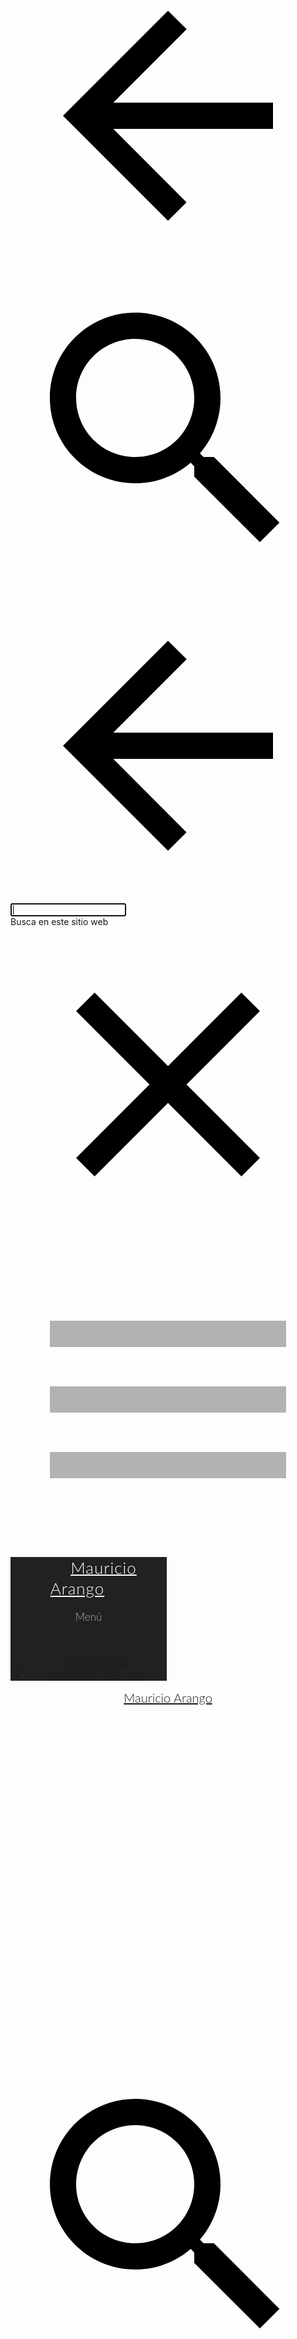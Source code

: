 

<!DOCTYPE html><html lang="es" itemscope itemtype="http://schema.org/WebPage"><head><script type="text/javascript" nonce="mgU7Pk3FhLc09R0fXzXyiA">var DOCS_timing={}; DOCS_timing['sl']=new Date().getTime();</script><script nonce="mgU7Pk3FhLc09R0fXzXyiA">function _DumpException(e) {throw e;}</script><script nonce="mgU7Pk3FhLc09R0fXzXyiA">_docs_flag_initialData={"docs-sup":"","docs-ecci":false,"docs-eea":false,"docs-idfmp":false,"docs-esi":false,"ilcm":{"eui":"AHKXmL3LprBkUs-OX38-8XblTeWvjaWduFBj2Nv79RtLKlAYPi-FyxHWN-NmIwvW2Rit7tNR53nf","je":1,"sstu":1562782000002000,"si":"CJTr4s_4quMCFUdRTwodQHICfQ","gsc":null,"ei":[14100049,5706657,14100925,14100854,14100031,14100858,14100064,5703839,14100946,14100538,14101066,14101022,14101002,14100043,14100894,14100982,14100646,14100810,14100170,14100246,14100990,14101026,14100558,5706601,14101050,14101014,5704729],"crc":0,"cvi":[]},"docs-ccdil":false,"docs-eil":true,"docs-eoi":false,"info_params":{"token":"AHL0AtIdKH0z_rM1QYFSI3JgXnvJ-NyK3g:1562781999946"},"docs-spfe":true,"docs-jern":"view"}; _docs_flag_cek= null ;</script><meta charset="UTF-8"><meta name="viewport" content="width=device-width, initial-scale=1, maximum-scale=1.0, user-scalable=no"/><meta http-equiv="X-UA-Compatible" content="IE=edge"/><link rel="icon" href="https://ssl.gstatic.com/atari/images/favicon_2.ico"/><meta property="og:type" content="website"/><meta property="og:title" content="Mauricio Arango"/><meta itemprop="url" property="og:url" content="https://sites.google.com/view/mauricioarango/p%C3%A1gina-principal"/><meta itemprop="thumbnailUrl" content="https://ssl.gstatic.com/atari/images/atari-logo.svg"/><meta itemprop="image" content="https://ssl.gstatic.com/atari/images/atari-logo.svg"/><link href="https://fonts.googleapis.com/css?family=Lato%3A300%2C300italic%2C400%2C400italic%2C700%2C700italic" rel="stylesheet" type="text/css"/><link href="https://fonts.googleapis.com/css?family=Google+Sans:400,500|Roboto:300,400,500,700|Source+Code+Pro:400,700" rel="stylesheet" type="text/css"><link rel="stylesheet" href="https://www.gstatic.com/_/atari/_/ss/k=atari.vw.4vYdoey1dJE.L.W.O/d=1/rs=AGEqA5ka9wHAGntQyOYLrPdfX2qGp2W1dA"/><title itemprop="name">Mauricio Arango</title><style jsname="ptDGoc" nonce="mgU7Pk3FhLc09R0fXzXyiA">.gk8rDe .zfr3Q{color: rgba(0,0,0,1);}.M63kCb{background-color: rgba(255,255,255,1);}.OUGEr{color: rgba(33,33,33,1);}.duRjpb .OUGEr{color: rgba(55,71,79,1);}.JYVBee .OUGEr{color: rgba(55,71,79,1);}.iwQgFb{background-color: rgba(0,0,0,0.150000006);}.ySLm4c{font-family: Lato, sans-serif;}.CbiMKe{background-color: rgba(50,50,50,1);}.qeLZfd .zfr3Q{color: rgba(33,33,33,1);}.qeLZfd .duRjpb{color: rgba(55,71,79,1);}.qeLZfd .JYVBee{color: rgba(55,71,79,1);}.qeLZfd .aw5Odc{color: rgba(71,92,102,1);}.qeLZfd .dhtgD:hover{color: rgba(90,112,122,1);}.qeLZfd .dhtgD:visited{color: rgba(71,92,102,1);}.qeLZfd .iwQgFb{background-color: rgba(0,0,0,0.150000006);}.qeLZfd .OUGEr{color: rgba(33,33,33,1);}.qeLZfd .duRjpb .OUGEr{color: rgba(55,71,79,1);}.qeLZfd .JYVBee .OUGEr{color: rgba(55,71,79,1);}.qeLZfd:before{background-color: rgba(242,242,242,1); display: block;}.lQAHbd .zfr3Q{color: rgba(255,255,255,1);}.lQAHbd .aw5Odc{color: rgba(255,255,255,1);}.lQAHbd .dhtgD:hover{color: rgba(255,255,255,0.6999999881);}.lQAHbd .dhtgD:visited{color: rgba(255,255,255,1);}.lQAHbd .iwQgFb{background-color: rgba(255,255,255,0.150000006);}.lQAHbd .OUGEr{color: rgba(255,255,255,1);}.lQAHbd .CbiMKe{background-color: rgba(255,255,255,1);}.lQAHbd:before{background-color: rgba(50,50,50,1); display: block;}.cJgDec .zfr3Q{color: rgba(255,255,255,1);}.cJgDec .zfr3Q .OUGEr{color: rgba(255,255,255,1);}.cJgDec .IFuOkc:before{background-color: rgba(33,33,33,1); opacity: 0; display: block;}.O13XJf{height: 340px; padding-bottom: 60px; padding-top: 60px;}.O13XJf .IFuOkc{background-color: rgba(55,71,79,1); background-image: url(https://ssl.gstatic.com/atari/images/simple-header-blended-small.png);}.O13XJf .IFuOkc:before{background-color: rgba(33,33,33,1); opacity: 0.4; display: block;}.O13XJf .zfr3Q{color: rgba(255,255,255,1);}.tpmmCb .zfr3Q{color: rgba(33,33,33,1);}.tpmmCb .zfr3Q .OUGEr{color: rgba(33,33,33,1);}.tpmmCb .IFuOkc:before{background-color: rgba(255,255,255,1); display: block;}.tpmmCb .Wew9ke{fill: rgba(33,33,33,1);}.aw5Odc{color: rgba(71,92,102,1);}.dhtgD:hover{color: rgba(90,112,122,1);}.dhtgD:active{color: rgba(90,112,122,1);}.dhtgD:visited{color: rgba(71,92,102,1);}.Hnbbrb{color: rgba(178,178,178,1); font-family: Lato, sans-serif; font-size: 17px; font-weight: 300; padding-bottom: 40px; padding-top: 17px;}.Zjiec{color: rgba(255,255,255,1); font-family: Lato, sans-serif; font-size: 26px; font-weight: 300; letter-spacing: 1px; line-height: 1.3; padding-bottom: 62.5px; padding-left: 48px; padding-right: 36px; padding-top: 11.5px;}.XMyrgf{margin-top: 0px; margin-left: 48px; margin-bottom: 24px; margin-right: 24px;}.TlfmSc{color: rgba(255,255,255,1); font-family: Lato, sans-serif; font-size: 20px; font-weight: 300; line-height: 1.333;}.Mz8gvb{color: rgba(255,255,255,1);}.zDUgLc{background-color: rgba(33,33,33,1);}.QTKDff.chg4Jd:focus{background-color: rgba(255,255,255,0.1199999973);}.YTv4We{color: rgba(178,178,178,1);}.YTv4We:hover:before{background-color: rgba(255,255,255,0.1199999973); display: block;}.YTv4We.chg4Jd:focus:before{border-color: rgba(255,255,255,0.3600000143); display: block;}.eWDljc{background-color: rgba(33,33,33,1);}.eWDljc .hDrhEe{padding-left: 8px;}.ZXW7w{color: rgba(255,255,255,1); opacity: 0.26;}.PsKE7e{color: rgba(255,255,255,1); font-family: Lato, sans-serif; font-size: 16px; font-weight: 300;}.lhZOrc{color: rgba(125,182,177,1);}.hDrhEe:hover{color: rgba(125,182,177,1);}.M9vuGd{color: rgba(125,182,177,1); font-weight: 400;}.jgXgSe:hover{color: rgba(125,182,177,1);}.j10yRb:hover{color: rgba(125,182,177,1);}.j10yRb.chg4Jd:focus:before{border-color: rgba(255,255,255,0.3600000143); display: block;}.iWs3gf{color: rgba(255,255,255,1);}.wgxiMe{background-color: rgba(33,33,33,1);}.fOU46b .TlfmSc{color: rgba(255,255,255,1);}.fOU46b .KJll8d{background-color: rgba(255,255,255,1);}.fOU46b .Mz8gvb{color: rgba(255,255,255,1);}.fOU46b .Mz8gvb.chg4Jd:focus:before{border-color: rgba(255,255,255,1); display: block;}.fOU46b .qV4dIc{color: rgba(255,255,255,0.8700000048);}.fOU46b .jgXgSe:hover{color: rgba(255,255,255,1);}.fOU46b .M9vuGd{color: rgba(255,255,255,1);}.fOU46b .iWs3gf{color: rgba(255,255,255,0.8700000048);}.fOU46b .G8QRnc .Mz8gvb{color: rgba(0,0,0,0.8000000119);}.fOU46b .G8QRnc .Mz8gvb.chg4Jd:focus:before{border-color: rgba(0,0,0,0.8000000119); display: block;}.fOU46b .G8QRnc .ZXW7w{color: rgba(0,0,0,0.8000000119);}.fOU46b .G8QRnc .TlfmSc{color: rgba(0,0,0,0.8000000119);}.fOU46b .G8QRnc .KJll8d{background-color: rgba(0,0,0,0.8000000119);}.fOU46b .G8QRnc .qV4dIc{color: rgba(0,0,0,0.6399999857);}.fOU46b .G8QRnc .jgXgSe:hover{color: rgba(0,0,0,0.8199999928);}.fOU46b .G8QRnc .M9vuGd{color: rgba(0,0,0,0.8199999928);}.fOU46b .G8QRnc .iWs3gf{color: rgba(0,0,0,0.6399999857);}.fOU46b .aCIEDd .qV4dIc{color: rgba(33,33,33,1);}.fOU46b .aCIEDd .TlfmSc{color: rgba(33,33,33,1);}.fOU46b .aCIEDd .KJll8d{background-color: rgba(33,33,33,1);}.fOU46b .aCIEDd .ZXW7w{color: rgba(33,33,33,1);}.fOU46b .aCIEDd .jgXgSe:hover{color: rgba(33,33,33,1); opacity: 0.82;}.fOU46b .aCIEDd .Mz8gvb{color: rgba(33,33,33,1);}.fOU46b .aCIEDd .iWs3gf{color: rgba(33,33,33,1);}.fOU46b .a3ETed .qV4dIc{color: rgba(255,255,255,1);}.fOU46b .a3ETed .TlfmSc{color: rgba(255,255,255,1);}.fOU46b .a3ETed .KJll8d{background-color: rgba(255,255,255,1);}.fOU46b .a3ETed .ZXW7w{color: rgba(255,255,255,1);}.fOU46b .a3ETed .jgXgSe:hover{color: rgba(255,255,255,1); opacity: 0.82;}.fOU46b .a3ETed .Mz8gvb{color: rgba(255,255,255,1);}.fOU46b .a3ETed .iWs3gf{color: rgba(255,255,255,1);}@media only screen and (min-width: 1280px){.XeSM4.b2Iqye.fOU46b .LBrwzc .iWs3gf{color: rgba(255,255,255,0.8700000048);}}@media only screen and (min-width: 1280px){.KuNac.b2Iqye.fOU46b .iWs3gf{color: rgba(0,0,0,0.6399999857);}}.fOU46b .zDUgLc{opacity: 0;}.LBrwzc .ZXW7w{color: rgba(0,0,0,1);}.LBrwzc .KJll8d{background-color: rgba(0,0,0,1);}.GBy4H .ZXW7w{color: rgba(255,255,255,1);}.GBy4H .KJll8d{background-color: rgba(255,255,255,1);}.eBSUbc{background-color: rgba(33,33,33,1); color: rgba(0,188,212,0.6999999881);}.BFDQOb:hover{color: rgba(125,182,177,1);}.ImnMyf{background-color: rgba(255,255,255,1); color: rgba(33,33,33,1);}.Vs12Bd{background-color: rgba(242,242,242,1); color: rgba(33,33,33,1);}.S5d9Rd{background-color: rgba(50,50,50,1); color: rgba(255,255,255,1);}.zfr3Q{color: rgba(33,33,33,1); font-family: Lato, sans-serif; font-size: 15px; font-weight: 400; line-height: 1.6667; margin-top: 12px;}.duRjpb{color: rgba(55,71,79,1); font-family: Lato, sans-serif; font-size: 45px; font-weight: 300; letter-spacing: 0.5px; line-height: 1.2; margin-top: 30px;}.JYVBee{color: rgba(55,71,79,1); font-family: Lato, sans-serif; font-size: 25px; font-weight: 400; line-height: 1.4; margin-top: 20px;}.OmQG5e{font-family: Lato, sans-serif; font-size: 20px; font-style: normal; font-weight: 400; line-height: 1.25; margin-top: 16px;}.n8H08c{margin-top: 8px;}.TYR86d{margin-bottom: 6px; margin-top: 6px;}.A3Upc{font-size: 12px; line-height: 1.13; margin-top: 12px;}.LB7kq .duRjpb{font-size: 85px; letter-spacing: 2px; line-height: 1; margin-top: 40px;}.LB7kq .JYVBee{font-size: 34px; font-weight: 300; line-height: 1.1; margin-top: 25px;}@media only screen and (max-width: 479px){.LB7kq .duRjpb{font-size: 54px;}}@media only screen and (min-width: 480px) and (max-width: 767px){.LB7kq .duRjpb{font-size: 71px;}}@media only screen and (max-width: 479px){.LB7kq .JYVBee{font-size: 25px;}}@media only screen and (min-width: 480px) and (max-width: 767px){.LB7kq .JYVBee{font-size: 30px;}}.O13XJf{height: 340px; padding-bottom: 60px; padding-top: 60px;}@media only screen and (min-width: 480px) and (max-width: 767px){.O13XJf{height: 280px; padding-bottom: 40px; padding-top: 40px;}}@media only screen and (max-width: 479px){.O13XJf{height: 250px; padding-bottom: 30px; padding-top: 30px;}}.SBrW1{height: 520px;}@media only screen and (min-width: 480px) and (max-width: 767px){.SBrW1{height: 520px;}}@media only screen and (max-width: 479px){.SBrW1{height: 400px;}}.WVklg{height: 100vh;}.Wew9ke{fill: rgba(255,255,255,1);}.gk8rDe{height: 180px; padding-bottom: 32px; padding-top: 60px;}.gk8rDe .duRjpb{color: rgba(55,71,79,1); font-size: 60px; line-height: 1.1;}.gk8rDe .JYVBee{color: rgba(55,71,79,1); font-size: 36px; line-height: 1.35; margin-top: 15px;}@media only screen and (max-width: 479px){.gk8rDe .duRjpb{font-size: 40px;}}@media only screen and (min-width: 480px) and (max-width: 767px){.gk8rDe .duRjpb{font-size: 51px;}}@media only screen and (max-width: 479px){.gk8rDe .JYVBee{font-size: 27px;}}@media only screen and (min-width: 480px) and (max-width: 767px){.gk8rDe .JYVBee{font-size: 32px;}}@media only screen and (min-width: 480px) and (max-width: 767px){.gk8rDe{padding-top: 45px;}}@media only screen and (max-width: 479px){.gk8rDe{padding-bottom: 0px; padding-top: 30px;}}.dhtgD{text-decoration: underline;}.JzO0Vc{background-color: rgba(33,33,33,1); font-family: Lato, sans-serif; width: 250px;}@media only screen and (min-width: 1280px){.JzO0Vc{padding-top: 48.5px;}}.Zjiec{font-family: Lato, sans-serif; font-size: 26px; font-weight: 300; letter-spacing: 1px; line-height: 1.3; padding-bottom: 62.5px; padding-left: 48px; padding-right: 36px; padding-top: 11.5px;}.TlfmSc{font-family: Lato, sans-serif; font-size: 20px; font-weight: 300; line-height: 1.333;}.PsKE7e{font-family: Lato, sans-serif; font-size: 16px;}.IKA38e{line-height: 1.21;}.hDrhEe{padding-bottom: 11.5px; padding-top: 11.5px;}.zDUgLc{opacity: 1;}.LBrwzc .TlfmSc{color: rgba(0,0,0,0.8000000119);}.LBrwzc .Hnbbrb{color: rgba(0,0,0,0.6399999857);}.LBrwzc .YTv4We{color: rgba(0,0,0,0.6399999857);}.LBrwzc .YTv4We.chg4Jd:focus:before{border-color: rgba(0,0,0,0.6399999857); display: block;}.LBrwzc .Mz8gvb{color: rgba(0,0,0,0.6399999857);}.LBrwzc .iWs3gf{color: rgba(0,0,0,0.6399999857);}.LBrwzc .wgxiMe{background-color: rgba(255,255,255,1);}.LBrwzc .qV4dIc{color: rgba(0,0,0,0.6399999857);}.LBrwzc .M9vuGd{color: rgba(0,0,0,0.8000000119);}.LBrwzc .Zjiec{color: rgba(0,0,0,0.8000000119);}.LBrwzc .IKA38e{color: rgba(0,0,0,0.6399999857);}.LBrwzc .lhZOrc.IKA38e{color: rgba(0,0,0,0.8000000119);}.LBrwzc .j10yRb:hover{color: rgba(0,0,0,0.8000000119);}.LBrwzc .eBSUbc{color: rgba(0,0,0,0.8000000119);}.LBrwzc .hDrhEe:hover{color: rgba(0,0,0,0.8000000119);}.LBrwzc .jgXgSe:hover{color: rgba(0,0,0,0.8000000119);}.LBrwzc .M9vuGd:hover{color: rgba(0,0,0,0.8000000119);}.LBrwzc .zDUgLc{border-bottom-color: rgba(204,204,204,1); border-bottom-width: 1px; border-bottom-style: solid;}.fOU46b .LBrwzc .M9vuGd{color: rgba(0,0,0,0.8000000119);}.fOU46b .LBrwzc .jgXgSe:hover{color: rgba(0,0,0,0.8000000119);}.fOU46b .LBrwzc .zDUgLc{opacity: 1; border-bottom-style: none;}.fOU46b .LBrwzc .iWs3gf{color: rgba(0,0,0,0.6399999857);}.fOU46b .GBy4H .M9vuGd{color: rgba(255,255,255,1);}.fOU46b .GBy4H .jgXgSe:hover{color: rgba(255,255,255,1);}.fOU46b .GBy4H .zDUgLc{opacity: 1;}.fOU46b .GBy4H .iWs3gf{color: rgba(255,255,255,0.8700000048);}.XeSM4.G9Qloe.fOU46b .LBrwzc .iWs3gf{color: rgba(0,0,0,0.6399999857);}.GBy4H .lhZOrc.IKA38e{color: rgba(255,255,255,1);}.GBy4H .eBSUbc{color: rgba(255,255,255,0.8700000048);}.GBy4H .hDrhEe:hover{color: rgba(255,255,255,1);}.GBy4H .j10yRb:hover{color: rgba(255,255,255,1);}.GBy4H .YTv4We{color: rgba(255,255,255,1);}.GBy4H .YTv4We.chg4Jd:focus:before{border-color: rgba(255,255,255,1); display: block;}.GBy4H .iWs3gf{color: rgba(255,255,255,0.8700000048);}.GBy4H .jgXgSe:hover{color: rgba(255,255,255,1);}.GBy4H .jgXgSe:hover{color: rgba(255,255,255,1);}.GBy4H .M9vuGd{color: rgba(255,255,255,1);}.GBy4H .M9vuGd:hover{color: rgba(255,255,255,1);}.QcmuFb{padding-left: 20px;}.vDPrib{padding-left: 40px;}.TBDXjd{padding-left: 60px;}.bYeK8e{padding-left: 80px;}.CuqSDe{padding-left: 100px;}.Havqpe{padding-left: 120px;}.JvDrRe{padding-left: 140px;}.o5lrIf{padding-left: 160px;}.yOJW7c{padding-left: 180px;}.rB8cye{padding-left: 200px;}.RuayVd{padding-right: 20px;}.YzcKX{padding-right: 40px;}.reTV0b{padding-right: 60px;}.vSYeUc{padding-right: 80px;}.PxtZIe{padding-right: 100px;}.ahQMed{padding-right: 120px;}.rzhcXb{padding-right: 140px;}.PBhj0b{padding-right: 160px;}.TlN46c{padding-right: 180px;}.GEdNnc{padding-right: 200px;}.TMjjoe{font-family: Lato, sans-serif; font-size: 12px; line-height: 1.2; margin-top: 0px;}.QmpIrf{background-color: rgba(50,50,50,1); border-color: rgba(255,255,255,1); color: rgba(255,255,255,1); font-family: Lato, sans-serif;}.lQAHbd .QmpIrf{background-color: rgba(255,255,255,1); border-color: rgba(55,71,79,1); color: rgba(55,71,79,1); font-family: Lato, sans-serif;}.cJgDec .QmpIrf{background-color: rgba(255,255,255,1); border-color: rgba(55,71,79,1); color: rgba(55,71,79,1); font-family: Lato, sans-serif;}.tpmmCb .QmpIrf{background-color: rgba(255,255,255,1); border-color: rgba(55,71,79,1); color: rgba(55,71,79,1); font-family: Lato, sans-serif;}.gk8rDe .QmpIrf{background-color: rgba(50,50,50,1); border-color: rgba(255,255,255,1); color: rgba(255,255,255,1); font-family: Lato, sans-serif;}.O13XJf .QmpIrf{background-color: rgba(255,255,255,1); border-color: rgba(55,71,79,1); color: rgba(55,71,79,1); font-family: Lato, sans-serif;}@media only screen and (min-width: 1280px){.yxgWrb{margin-left: 250px;}}.TYR86d>.n8H08c{margin-top: 6px;}@media only screen and (max-width: 479px){.Hnbbrb{font-size: 16px;}}@media only screen and (min-width: 480px) and (max-width: 767px){.Hnbbrb{font-size: 17px;}}@media only screen and (max-width: 479px){.Zjiec{font-size: 21px;}}@media only screen and (min-width: 480px) and (max-width: 767px){.Zjiec{font-size: 24px;}}@media only screen and (max-width: 479px){.TlfmSc{font-size: 18px;}}@media only screen and (min-width: 480px) and (max-width: 767px){.TlfmSc{font-size: 19px;}}@media only screen and (max-width: 479px){.PsKE7e{font-size: 16px;}}@media only screen and (min-width: 480px) and (max-width: 767px){.PsKE7e{font-size: 16px;}}@media only screen and (max-width: 479px){.duRjpb{font-size: 32px;}}@media only screen and (min-width: 480px) and (max-width: 767px){.duRjpb{font-size: 39px;}}@media only screen and (max-width: 479px){.JYVBee{font-size: 21px;}}@media only screen and (min-width: 480px) and (max-width: 767px){.JYVBee{font-size: 23px;}}@media only screen and (max-width: 479px){.OmQG5e{font-size: 18px;}}@media only screen and (min-width: 480px) and (max-width: 767px){.OmQG5e{font-size: 19px;}}@media only screen and (max-width: 479px){.A3Upc{font-size: 12px;}}@media only screen and (min-width: 480px) and (max-width: 767px){.A3Upc{font-size: 12px;}}@media only screen and (max-width: 479px){.Zjiec{font-size: 21px;}}@media only screen and (min-width: 480px) and (max-width: 767px){.Zjiec{font-size: 24px;}}@media only screen and (max-width: 479px){.TlfmSc{font-size: 18px;}}@media only screen and (min-width: 480px) and (max-width: 767px){.TlfmSc{font-size: 19px;}}@media only screen and (max-width: 479px){.PsKE7e{font-size: 16px;}}@media only screen and (min-width: 480px) and (max-width: 767px){.PsKE7e{font-size: 16px;}}@media only screen and (max-width: 479px){.TMjjoe{font-size: 12px;}}@media only screen and (min-width: 480px) and (max-width: 767px){.TMjjoe{font-size: 12px;}}section[id="h.p_Md2WlMXIzYEY"] .IFuOkc:before{opacity: 0.5;}</style><script type="text/javascript" nonce="mgU7Pk3FhLc09R0fXzXyiA">_at_config = [null,null,"897606708560-a63d8ia0t9dhtpdt4i3djab2m42see7o.apps.googleusercontent.com",null,null,"v2",null,null,null,null,null,null,"0","https://content.googleapis.com","SITES_%s",null,null,null,0,null,0,null,null,"https://accounts.google.com/ServiceLogin?passive\u003d1209600\u0026continue\u003dhttps://sites.google.com/view/mauricioarango/p%25C3%25A1gina-principal\u0026followup\u003dhttps://sites.google.com/view/mauricioarango/p%25C3%25A1gina-principal",["AHKXmL3LprBkUs-OX38-8XblTeWvjaWduFBj2Nv79RtLKlAYPi-FyxHWN-NmIwvW2Rit7tNR53nf",1,"CJTr4s_4quMCFUdRTwodQHICfQ",1562782000002000,[14100049,5706657,14100925,14100854,14100031,14100858,14100064,5703839,14100946,14100538,14101066,14101022,14101002,14100043,14100894,14100982,14100646,14100810,14100170,14100246,14100990,14101026,14100558,5706601,14101050,14101014,5704729]
]
,"AHL0AtIdKH0z_rM1QYFSI3JgXnvJ-NyK3g:1562781999946","117214749404626654331",null,null,0,null,null,null,null,null,"atari_2019.27-Tue-0400_RC01",null,null,null,"https://drive.google.com",null,null,null,null,null,null,1,1,null,0,1,null,null,null,null,null,null,null,null,null,null,null,null,1,null,null,null,null,null,null,null,null,null,null,null,null,null,null,null,null,null,null,null,null,null,null,null,null,null,null,null,null,null,null,null,null,0,"v2internal","https://docs.google.com",null,null,null,null,null,null,"https://sites.google.com/new/?authuser\u003d0",null,null,null,null,null,0,null,null,null,null,null,null,null,null,null,null,null,null,null,null,null,null,null,null,null,null,null,1,"",null,null,"/_/sharing/share",null,null,null,null,null,null,null,null,null,5,null,null,"https://accounts.google.com/o/oauth2/auth","https://accounts.google.com/o/oauth2/postmessageRelay",0,null,null,null,78,"https://sites.google.com/new/?authuser\u003d0\u0026usp\u003dviewer_footer\u0026authuser\u003d0",1,null,null,null,0,null,null,null,null,"Chrome",75,null,null,null,null,null,[]
,null,null,null,null,null,null,null,null,null,null,null,1,null,null,null,null,null,0,null,null,null,null,null,null,0,null,null,null,null,0,null,null,null,null,null,null,"https://www.gstatic.com/atari/embeds/913211048dfa67f4be7864f4505a4b63/intermediate-frame-minified.html",0,null,"v2beta",null,null,null,null,null,null,4,"https://accounts.google.com/o/oauth2/iframe",null,null,null,null,null,null,"https://864427080-atari-embeds.googleusercontent.com/embeds/16cb204cf3a9d4d223a0a3fd8b0eec5d/inner-frame-minified.html",null,null,null,null,null,null,null,null,null,null,null,null,null,null,null,null,null,null,null,null,null,null,null,null,null,null,null,null,null,null,null,null,null,null,null,null,null,null,null,null,null,null,null,null,null,null,null,null,null,null,null,null,null,null,null,null,null,null,null,null,1562782000015,null,null,null,null,null,0,null,null,null,null,null,null,null,null,null,null,null,null,null,"256369985",null,0,null,1000,null,"https://sites.google.com/view/mauricioarango/p%C3%A1gina-principal",null,null,null,null,null,0,null,1,null,null,null,"https://ssl.gstatic.com/docs/common/cleardot.gif",null,null,0,null,null,null,1,null,null,0,null,null,0,1,1,null,0,0,1,0,null,1,0,1,0,0,null,null,1,0,0,"",null,0,0,0,0,0,0,0,0]
; window.globals = {"enableAnalytics":true,"webPropertyId":"","showDebug":false,"hashedSiteId":"0cb85f0192d5f980f50c5a2736c472d68a173b97799733462bb1dc9902141139","normalizedPath":"view/mauricioarango/página-principal","pageTitle":"Página principal"}; function gapiLoaded() {if (globals.gapiLoaded == undefined) {globals.gapiLoaded = true;} else {globals.gapiLoaded();}}window.messages = []; window.addEventListener && window.addEventListener('message', function(e) {if (window.messages && e.data && e.data.magic == 'SHIC') {window.messages.push(e);}});</script><script src="https://apis.google.com/js/client.js?onload=gapiLoaded" nonce="mgU7Pk3FhLc09R0fXzXyiA"></script><script type="text/javascript" nonce="mgU7Pk3FhLc09R0fXzXyiA">(function(){var b=function(){this.c=""};b.prototype.toString=function(){return"SafeScript{"+this.c+"}"};b.prototype.a=function(a){this.c=a};(new b).a("");var c=function(){this.g=""};c.prototype.toString=function(){return"SafeStyle{"+this.g+"}"};c.prototype.a=function(a){this.g=a};(new c).a("");var d=function(){this.f=""};d.prototype.toString=function(){return"SafeStyleSheet{"+this.f+"}"};d.prototype.a=function(a){this.f=a};(new d).a("");var e=function(){this.b=""};e.prototype.toString=function(){return"SafeHtml{"+this.b+"}"};e.prototype.a=function(a){this.b=a};(new e).a("<!DOCTYPE html>");(new e).a("");(new e).a("<br>");/*
 Copyright (c) Microsoft Corporation. All rights reserved.
 Licensed under the Apache License, Version 2.0 (the "License"); you may not use
 this file except in compliance with the License. You may obtain a copy of the
 License at http://www.apache.org/licenses/LICENSE-2.0

 THIS CODE IS PROVIDED ON AN *AS IS* BASIS, WITHOUT WARRANTIES OR CONDITIONS OF ANY
 KIND, EITHER EXPRESS OR IMPLIED, INCLUDING WITHOUT LIMITATION ANY IMPLIED
 WARRANTIES OR CONDITIONS OF TITLE, FITNESS FOR A PARTICULAR PURPOSE,
 MERCHANTABLITY OR NON-INFRINGEMENT.

 See the Apache Version 2.0 License for specific language governing permissions
 and limitations under the License.
*/
}).call(this);
</script></head><body dir="ltr" itemscope itemtype="http://schema.org/WebPage" id="yDmH0d" css="yDmH0d"><div jscontroller="Hx9eX" jsmodel="IJW3u" jsaction="rcuQ6b:WYd;GvneHb:og1FDd;Eh702:uAM5ec;JEsNGe:dj7Cne;"><div jscontroller="BJWyPe" jsaction="rcuQ6b:WYd;l6SCDc:Pg9eo;CtzCwf:mHeCvf;nRwK4c:FFYy5e;J3QHMe:HI1Mdd;"><div jscontroller="Op4wY" data-sitename="mauricioarango" data-universe="1" jsmodel="QZt7fd" jsaction="aClwfc:cZFEp;NdKkrb:VsGN3;uGd7cb:UADL7b;mAY7if:HI9w0;KUFDvc:Y8aXB;oVnJLd:xDkBfb;JIbuQc:SPXMTb(uxAMZ);" jsname="G0jgYd"><div jsname="gYwusb" class="Bhgyqc"></div><div jscontroller="Ebbogc" jsname="XeeWQc" role="banner" jsaction="keydown:uiKYid(OH0EC);rcuQ6b:WYd;mAY7if:ufqpf;JIbuQc:XfTnxb(lfEfFf),AlTiYc(GeGHKb),AlTiYc(m1xNUe),zZlNMe(pZn8Oc);YqO5N:ELcyfe;"><div jsname="bF1uUb" class="BuY5Fd" jsaction="click:xVuwSc;"></div><div jsname="MVsrn" class="TbNlJb "><div role="button" class="U26fgb mUbCce fKz7Od h3nfre" jscontroller="VXdfxd" jsaction="click:cOuCgd; mousedown:UX7yZ; mouseup:lbsD7e; mouseenter:tfO1Yc; mouseleave:JywGue; focus:AHmuwe; blur:O22p3e; contextmenu:mg9Pef;touchstart:p6p2H; touchmove:FwuNnf; touchend:yfqBxc(preventMouseEvents=true|preventDefault=true); touchcancel:JMtRjd;" jsshadow jsname="GeGHKb" aria-label="Volver al sitio web" aria-disabled="false" tabindex="0" data-tooltip="Volver al sitio web"   data-tooltip-vertical-offset="-12" data-tooltip-horizontal-offset="0"><div class="VTBa7b MbhUzd" jsname="ksKsZd"></div><span jsslot class="xjKiLb"><span class="Ce1Y1c" style="top: -12px"><svg class="V4YR2c" viewBox="0 0 24 24" focusable="false"><path d="M0 0h24v24H0z" fill="none"/><path d="M20 11H7.83l5.59-5.59L12 4l-8 8 8 8 1.41-1.41L7.83 13H20v-2z"/></svg></span></span></div><div class="rFrNMe b7AJhc zKHdkd" jscontroller="pxq3x" jsaction="clickonly:KjsqPd; focus:Jt1EX; blur:fpfTEe; input:Lg5SV;" jsshadow jsname="OH0EC" aria-expanded="true"><div class="aCsJod oJeWuf"><div class="aXBtI I0VJ4d Wic03c"><span jsslot class="A37UZe qgcB3c iHd5yb"><div role="button" class="U26fgb mUbCce fKz7Od i3PoXe" jscontroller="VXdfxd" jsaction="click:cOuCgd; mousedown:UX7yZ; mouseup:lbsD7e; mouseenter:tfO1Yc; mouseleave:JywGue; focus:AHmuwe; blur:O22p3e; contextmenu:mg9Pef;touchstart:p6p2H; touchmove:FwuNnf; touchend:yfqBxc(preventMouseEvents=true|preventDefault=true); touchcancel:JMtRjd;" jsshadow jsname="lfEfFf" aria-label="Buscar" aria-disabled="false" tabindex="0" data-tooltip="Buscar"   data-tooltip-vertical-offset="-12" data-tooltip-horizontal-offset="0"><div class="VTBa7b MbhUzd" jsname="ksKsZd"></div><span jsslot class="xjKiLb"><span class="Ce1Y1c" style="top: -12px"><svg class="HSFYNb" viewBox="0 0 24 24" focusable="false"><path d="M15.5 14h-.79l-.28-.27C15.41 12.59 16 11.11 16 9.5 16 5.91 13.09 3 9.5 3S3 5.91 3 9.5 5.91 16 9.5 16c1.61 0 3.09-.59 4.23-1.57l.27.28v.79l5 4.99L20.49 19l-4.99-5zm-6 0C7.01 14 5 11.99 5 9.5S7.01 5 9.5 5 14 7.01 14 9.5 11.99 14 9.5 14z"/><path d="M0 0h24v24H0z" fill="none"/></svg></span></span></div><div class="EmVfjc SKShhf" data-loadingmessage="Cargando..." jscontroller="qAKInc" jsaction="animationend:kWijWc;dyRcpb:dyRcpb" jsname="aZ2wEe"><div class="Cg7hO" aria-live="assertive" jsname="vyyg5"></div><div jsname="Hxlbvc" class="xu46lf"><div class="ir3uv uWlRce co39ub"><div class="xq3j6 ERcjC"><div class="X6jHbb GOJTSe"></div></div><div class="HBnAAc"><div class="X6jHbb GOJTSe"></div></div><div class="xq3j6 dj3yTd"><div class="X6jHbb GOJTSe"></div></div></div><div class="ir3uv GFoASc Cn087"><div class="xq3j6 ERcjC"><div class="X6jHbb GOJTSe"></div></div><div class="HBnAAc"><div class="X6jHbb GOJTSe"></div></div><div class="xq3j6 dj3yTd"><div class="X6jHbb GOJTSe"></div></div></div><div class="ir3uv WpeOqd hfsr6b"><div class="xq3j6 ERcjC"><div class="X6jHbb GOJTSe"></div></div><div class="HBnAAc"><div class="X6jHbb GOJTSe"></div></div><div class="xq3j6 dj3yTd"><div class="X6jHbb GOJTSe"></div></div></div><div class="ir3uv rHV3jf EjXFBf"><div class="xq3j6 ERcjC"><div class="X6jHbb GOJTSe"></div></div><div class="HBnAAc"><div class="X6jHbb GOJTSe"></div></div><div class="xq3j6 dj3yTd"><div class="X6jHbb GOJTSe"></div></div></div></div></div><div role="button" class="U26fgb mUbCce fKz7Od JyJRXe" jscontroller="VXdfxd" jsaction="click:cOuCgd; mousedown:UX7yZ; mouseup:lbsD7e; mouseenter:tfO1Yc; mouseleave:JywGue; focus:AHmuwe; blur:O22p3e; contextmenu:mg9Pef;touchstart:p6p2H; touchmove:FwuNnf; touchend:yfqBxc(preventMouseEvents=true|preventDefault=true); touchcancel:JMtRjd;" jsshadow jsname="m1xNUe" aria-label="Volver al sitio web" aria-disabled="false" tabindex="0" data-tooltip="Volver al sitio web"   data-tooltip-vertical-offset="-12" data-tooltip-horizontal-offset="0"><div class="VTBa7b MbhUzd" jsname="ksKsZd"></div><span jsslot class="xjKiLb"><span class="Ce1Y1c" style="top: -12px"><svg class="V4YR2c" viewBox="0 0 24 24" focusable="false"><path d="M0 0h24v24H0z" fill="none"/><path d="M20 11H7.83l5.59-5.59L12 4l-8 8 8 8 1.41-1.41L7.83 13H20v-2z"/></svg></span></span></div></span><div class="Xb9hP"><input type="search" class="whsOnd zHQkBf" jsname="YPqjbf" autocomplete="off" tabindex="0" aria-label="Busca en este sitio web" value="" autofocus role="combobox"  data-initial-value=""/><div jsname="LwH6nd" class="ndJi5d snByac" aria-hidden="true">Busca en este sitio web</div></div><span jsslot class="A37UZe sxyYjd MQL3Ob"><div role="button" class="U26fgb mUbCce fKz7Od Kk06A" jscontroller="VXdfxd" jsaction="click:cOuCgd; mousedown:UX7yZ; mouseup:lbsD7e; mouseenter:tfO1Yc; mouseleave:JywGue; focus:AHmuwe; blur:O22p3e; contextmenu:mg9Pef;touchstart:p6p2H; touchmove:FwuNnf; touchend:yfqBxc(preventMouseEvents=true|preventDefault=true); touchcancel:JMtRjd;" jsshadow jsname="pZn8Oc" aria-label="Borrar la búsqueda" aria-disabled="false" tabindex="0" data-tooltip="Borrar la búsqueda"   data-tooltip-vertical-offset="-12" data-tooltip-horizontal-offset="0"><div class="VTBa7b MbhUzd" jsname="ksKsZd"></div><span jsslot class="xjKiLb"><span class="Ce1Y1c" style="top: -12px"><svg class="fAUEUd" viewBox="0 0 24 24" focusable="false"><path d="M19 6.41L17.59 5 12 10.59 6.41 5 5 6.41 10.59 12 5 17.59 6.41 19 12 13.41 17.59 19 19 17.59 13.41 12z"></path><path d="M0 0h24v24H0z" fill="none"></path></svg></span></span></div></span><div class="i9lrp mIZh1c"></div><div jsname="XmnwAc" class="OabDMe cXrdqd"></div></div></div><div class="LXRPh"><div jsname="ty6ygf" class="ovnfwe Is7Fhb"></div></div></div></div></div></div><div jsname="tiN4bf"><div class="M63kCb"></div><div class="fktJzd AKpWA fOU46b yMcSQd Ly6Unf G9Qloe KuNac" jsname="UzWXSb" jscontroller="XgXj8d" jsaction="SgWCLc: Ffcznf;rcuQ6b:WYd;"><header id="atIdViewHeader"><div class="BbxBP G8QRnc K5Zlne" jsname="WA9qLc" jscontroller="TD9gz" jsaction="rcuQ6b:JdcaS;oVnJLd:JdcaS;xn5xWc:ywL4Jf;jNQQzc:ywL4Jf; keydown:Hq2uPe; wheel:Ut4Ahc;" data-top-navigation="true"><div class="DXsoRd YTv4We" role="button" tabindex="0" jsaction="click:LUvzV" jsname="z4Tpl" id="s9iPrd" aria-haspopup="true" aria-controls="yuynLe" aria-expanded="false"><svg class="wFCWne" viewBox="0 0 24 24" stroke="currentColor" jsname="B1n9ub" focusable="false"><g transform="translate(12,12)"><path class="hlJH0" d="M-9 -5 L9 -5" fill="none" stroke-width="2"/><path class="HBu6N" d="M-9 0 L9 0" fill="none" stroke-width="2"/><path class="cLAGQe" d="M-9 5 L9 5" fill="none" stroke-width="2"/></g></svg></div><nav class="JzO0Vc" jsname="ihoMLd" role="navigation" id="yuynLe" jsaction="transitionend:UD2r5"><a class="Zjiec" href="/view/mauricioarango/página-principal"><span>Mauricio Arango</span></a><div class="Hnbbrb">Menú</div><ul class="jYxBte Fpy8Db" role="navigation"><li jsname="ibnC6b" nav-level="1"><div class="PsKE7e r8s4j-R6PoUb IKA38e baH5ib lhZOrc" aria-current="true"><div><a class="aJHbb dk90Ob hDrhEe HlqNPb" jsname="QwLHlb" role="link" tabindex="0" aria-selected="true" href="/view/mauricioarango/página-principal" data-url="/view/mauricioarango/página-principal" data-type="1" jsaction="keydown:mPuKz; click:vHQTA;" data-level="1">Página principal</a></div></div></li><li jsname="ibnC6b" nav-level="1"><div class="PsKE7e r8s4j-R6PoUb IKA38e baH5ib"><div><a class="aJHbb dk90Ob hDrhEe HlqNPb" jsname="QwLHlb" role="link" tabindex="-1" href="/view/mauricioarango/walkability-index-nyc" data-url="/view/mauricioarango/walkability-index-nyc" data-type="1" jsaction="keydown:mPuKz; click:vHQTA;" data-level="1">Walkability Index NYC</a></div></div></li></ul></nav><div class="VLoccc K5Zlne QDWEj" jsname="rtFGi"><div class="Pvc6xe"><div jsname="I8J07e" class="TlfmSc"><a class="GAuSPc" jsname="jIujaf" href="/view/mauricioarango/página-principal"><span class="QTKDff">Mauricio Arango</span></a></div><nav class="plFg0c" jscontroller="VkUb1d" jsaction="rcuQ6b:rcuQ6b;oVnJLd:CfS0pe;" id="WDxLfe" style="visibility: hidden;"><ul jsname="waIgnc" class="K1Ci7d oXBWEc jYxBte"><li jsname="ibnC6b" nav-level="1" class="VsJjtf"><div class="PsKE7e qV4dIc Qrrb5 M9vuGd" aria-current="true"><div><a class="aJHbb dk90Ob jgXgSe HlqNPb" jsname="QwLHlb" role="link" tabindex="0" aria-selected="true" href="/view/mauricioarango/página-principal" data-url="/view/mauricioarango/página-principal" data-type="1" title="Página principal" jsaction="keydown:mPuKz; click:vHQTA;" data-level="1">Página principal</a></div></div><div class="rgLkl"></div></li><li jsname="ibnC6b" nav-level="1" class="VsJjtf"><div class="PsKE7e qV4dIc Qrrb5"><div><a class="aJHbb dk90Ob jgXgSe HlqNPb" jsname="QwLHlb" role="link" tabindex="-1" href="/view/mauricioarango/walkability-index-nyc" data-url="/view/mauricioarango/walkability-index-nyc" data-type="1" title="Walkability Index NYC" jsaction="keydown:mPuKz; click:vHQTA;" data-level="1">Walkability Index NYC</a></div></div><div class="rgLkl"></div></li><li jsname="ibnC6b" nav-level="1" class="VsJjtf ZmrVpf oXBWEc" more-menu-item jsaction="mouseenter:Vx8Jlb; mouseleave:ysDRUd"><div class="PsKE7e qV4dIc Qrrb5"><div><a class="aJHbb dk90Ob jgXgSe HlqNPb" jsname="QwLHlb" role="link" tabindex="-1" aria-expanded="false" aria-haspopup="true" title="Más" jsaction="keydown:mPuKz; click:vHQTA;" data-level="1">Más</a><div class="mBHtvb u5fiyc" role="presentation" title="Mostrar/ocultar" jsaction="click:oESVTe" jsname="ix0Hvc"><svg class="dvmRw" viewBox="0 0 24 24" stroke="currentColor" jsname="HIH2V" focusable="false"><g transform="translate(9.7,12) rotate(45)"><path class="K4B8Y" d="M-4.2 0 L4.2 0" stroke-width="2"/></g><g transform="translate(14.3,12) rotate(-45)"><path class="MrYMx" d="M-4.2 0 L4.2 0" stroke-width="2"/></g></svg></div></div></div><div class="oGuwee eWDljc RPRy1e Mkt3Tc" style="display:none;" jsname="QXE97" jsaction="transitionend:SJBdh" role="group"><ul class="VcS63b"><li jsname="ibnC6b" nav-level="2" class="ijMPi ZmrVpf" in-more-item><div class="PsKE7e IKA38e lhZOrc" aria-current="true"><div><a class="aJHbb hDrhEe HlqNPb" jsname="QwLHlb" role="link" tabindex="-1" aria-selected="true" href="/view/mauricioarango/página-principal" data-url="/view/mauricioarango/página-principal" data-type="1" title="Página principal" jsaction="keydown:mPuKz; click:vHQTA;" data-in-more-submenu="true" data-level="2">Página principal</a></div></div></li><li jsname="ibnC6b" nav-level="2" class="ijMPi ZmrVpf" in-more-item><div class="PsKE7e IKA38e"><div><a class="aJHbb hDrhEe HlqNPb" jsname="QwLHlb" role="link" tabindex="-1" href="/view/mauricioarango/walkability-index-nyc" data-url="/view/mauricioarango/walkability-index-nyc" data-type="1" title="Walkability Index NYC" jsaction="keydown:mPuKz; click:vHQTA;" data-in-more-submenu="true" data-level="2">Walkability Index NYC</a></div></div></li></ul></div></li></ul></nav><div jscontroller="jUZbMd" class="RBEWZc" jsname="h04Zod" jsaction="rcuQ6b:WYd;JIbuQc:AT95Ub;xn5xWc:HgE5D;jNQQzc:HgE5D;oVnJLd:JdcaS;" data-side-navigation="false"><div role="button" class="U26fgb mUbCce fKz7Od Wdnjke" jscontroller="VXdfxd" jsaction="click:cOuCgd; mousedown:UX7yZ; mouseup:lbsD7e; mouseenter:tfO1Yc; mouseleave:JywGue; focus:AHmuwe; blur:O22p3e; contextmenu:mg9Pef;touchstart:p6p2H; touchmove:FwuNnf; touchend:yfqBxc(preventMouseEvents=true|preventDefault=true); touchcancel:JMtRjd;" jsshadow jsname="R9oOZd" aria-label="Abrir barra de búsqueda" aria-disabled="false" tabindex="0" data-tooltip="Abrir barra de búsqueda" aria-expanded="false"  data-tooltip-vertical-offset="-12" data-tooltip-horizontal-offset="0"><div class="VTBa7b MbhUzd" jsname="ksKsZd"></div><span jsslot class="xjKiLb"><span class="Ce1Y1c" style="top: -12px"><svg class="HSFYNb iWs3gf" viewBox="0 0 24 24" focusable="false"><path d="M15.5 14h-.79l-.28-.27C15.41 12.59 16 11.11 16 9.5 16 5.91 13.09 3 9.5 3S3 5.91 3 9.5 5.91 16 9.5 16c1.61 0 3.09-.59 4.23-1.57l.27.28v.79l5 4.99L20.49 19l-4.99-5zm-6 0C7.01 14 5 11.99 5 9.5S7.01 5 9.5 5 14 7.01 14 9.5 11.99 14 9.5 14z"/><path d="M0 0h24v24H0z" fill="none"/></svg></span></span></div></div></div><div jsname="mADGA" class="zDUgLc"></div></div><div class="TxnWlb" jsname="BDdyze" jsaction="click:LUvzV"></div></div></header><div role="main" class="UtePc RCETm" dir="ltr"><section id="h.p_Md2WlMXIzYEY" class="yaqOZd LB7kq cJgDec tpmmCb gk8rDe" style=""><div class="yaqOZd IFuOkc"></div><div class="mYVXT"><div class="LS81yb VICjCf" tabindex="-1"><div class="hJDwNd-AhqUyc-EehZO purZT-AhqUyc-II5mzb pSzOP-AhqUyc-qWD73c JNdkSc"><div class="JNdkSc-SmKAyb" jscontroller="wKydJb" jsname="F57UId"><div class="oKdM2c"><div id="h.p_DeM-8JuzzYEc" class="hJDwNd-AhqUyc-EehZO jXK9ad D2fZ2 OjCsFc wHaque GNzUNc"><div class="jXK9ad-SmKAyb"><div class="tyJCtd mGzaTb baZpAe lkHyyc"><h1 id="h.p_QFalCdZvzYEg" class="zfr3Q duRjpb" style="text-align: left;">Mauricio Arango.</h1></div></div></div></div></div></div><div class="hJDwNd-AhqUyc-ibL1re JNdkSc L6cTce-purZT L6cTce-pSzOP"><div class="JNdkSc-SmKAyb" jscontroller="wKydJb" jsname="F57UId"></div></div></div></div></section><section id="h.p__2exBOyxzt4S" class="yaqOZd" style=""><div class="yaqOZd IFuOkc"></div><div class="mYVXT"><div class="LS81yb VICjCf" tabindex="-1"><div class="hJDwNd-AhqUyc-II5mzb purZT-AhqUyc-II5mzb pSzOP-AhqUyc-II5mzb JNdkSc"><div class="JNdkSc-SmKAyb" jscontroller="wKydJb" jsname="F57UId"><div class="oKdM2c"><div id="h.p_Pep28NCR2vX-" class="hJDwNd-AhqUyc-II5mzb pSzOP-AhqUyc-II5mzb jXK9ad D2fZ2 OjCsFc wHaque"><div class="jXK9ad-SmKAyb"><div class="tyJCtd baZpAe"><div class="t3iYD"><img src="https://lh3.googleusercontent.com/TxNYm1tKscbCqqtsKK6eOHSVXf6xUkSWUwU0OEj1FrFJ9V9Her3t4Ojpqpqx9any7CdxoIfOXFyrr8y7z0dWT2g9MmpIGYYIHfWlHkgt1fEHhcXv548=w371" class="CENy8b" role="img"/></div></div></div></div></div></div></div><div class="hJDwNd-AhqUyc-II5mzb purZT-AhqUyc-II5mzb pSzOP-AhqUyc-qWD73c JNdkSc"><div class="JNdkSc-SmKAyb" jscontroller="wKydJb" jsname="F57UId"><div class="oKdM2c"><div id="h.p_2rXF_Qdjzq8q" class="hJDwNd-AhqUyc-II5mzb pSzOP-AhqUyc-qWD73c jXK9ad D2fZ2 OjCsFc wHaque GNzUNc"><div class="jXK9ad-SmKAyb"><div class="tyJCtd mGzaTb baZpAe"><p id="h.p_P03SlfN2zq8u" class="zfr3Q" style="direction: ltr; text-align: left;"><strong>Ph.D. Candidate</strong></p><p id="h.p_ARlqPuWY0AWG" class="zfr3Q QcmuFb" style="direction: ltr; text-align: left;">Department of Economics</p><p id="h.p_LHlX6_do0AWM" class="zfr3Q QcmuFb" style="direction: ltr; text-align: left;">University of Illinois at Urbana - Champaign </p><p id="h.p_AhwvEwXa0AWM" class="zfr3Q" style="direction: ltr; text-align: left;"><strong>Contact</strong></p><p id="h.p_jcd74-mPVFV1" class="zfr3Q QcmuFb" style="direction: ltr; text-align: left;">University of Illinois  Department of Economics </p><p id="h.p_VT8fGQtmVFoJ" class="zfr3Q QcmuFb" style="direction: ltr; text-align: left;">214 David Kinley Hall</p><p id="h.p_J8DQULQOdgwb" class="zfr3Q QcmuFb" style="direction: ltr; text-align: left;">1407 W. Gregory Ave.</p><p id="h.p_rLQNAVRLdgwf" class="zfr3Q QcmuFb" style="direction: ltr; text-align: left;">Urbana, IL 61801 </p><p id="h.p_2EuI-DfQ0WSj" class="zfr3Q QcmuFb" style="direction: ltr; text-align: left;"><a class="dhtgD aw5Odc" href="mailto:arangoi2@illinois.edu" target="_blank">✉ arangoi2@illinois.edu</a></p><p id="h.p_R6z9oYHfUwuX" class="zfr3Q" style="direction: ltr; text-align: left;"><strong>Research Interests</strong></p><p id="h.p_GbFXvyQqcOoz" class="zfr3Q QcmuFb" style="direction: ltr; text-align: left;">Urban Economics</p><p id="h.p_e5AVdr7EdEw0" class="zfr3Q QcmuFb" style="direction: ltr; text-align: left;">Real Estate Economics </p><p id="h.p_dXRtMQq-cNak" class="zfr3Q" style="direction: ltr; text-align: left;"><a class="dhtgD aw5Odc" href="https://drive.google.com/open?id=1MsU3NwMvfDr2eLzCBL6mSxtAuUaug9Rl" target="_blank">Curriculum Vitae</a></p><p id="h.p_AeB2sXLBZcKd" class="zfr3Q" style="direction: ltr; text-align: left;"><a class="dhtgD aw5Odc" href="https://www.google.com/url?q=https%3A%2F%2Fgithub.com%2Fmarangoisa&amp;sa=D&amp;sntz=1&amp;usg=AFQjCNHjcRLAywxDoqaHmcpT01Sl4nXwUA" target="_blank">GitHub Repositories</a> </p></div></div></div></div></div></div><div class="hJDwNd-AhqUyc-II5mzb purZT-AhqUyc-II5mzb pSzOP-AhqUyc-II5mzb JNdkSc yYI8W "><div class="JNdkSc-SmKAyb" jscontroller="wKydJb" jsname="F57UId"><div class="oKdM2c"><div id="h.p_XzddU5UiP_e6" class="hJDwNd-AhqUyc-II5mzb pSzOP-AhqUyc-II5mzb jXK9ad D2fZ2 OjCsFc GNzUNc"><div class="jXK9ad-SmKAyb"><div class="tyJCtd mGzaTb baZpAe"><p id="h.p_G6qxllbpP_e_" class="zfr3Q" style="text-align: left;"><a class="dhtgD aw5Odc" href="/view/mauricioarango/walkability-index-nyc"><strong>Walkability Index NYC</strong></a></p></div></div></div></div><div class="oKdM2c"><div id="h.p_skEnu-nMUs3V" class="hJDwNd-AhqUyc-II5mzb pSzOP-AhqUyc-II5mzb jXK9ad D2fZ2 wHaque"><div class="jXK9ad-SmKAyb"><div class="tyJCtd baZpAe"><div class="t3iYD"><a href="/view/mauricioarango/walkability-index-nyc"><img src="https://lh5.googleusercontent.com/weQIu9Av09c5djnV86LE8E-WBR_4dVCy0j1A-y4kghkOhV00_0n-KUQf7OLIrdSUvSQYpSEdYFdvPxoYIGBxkNlgeKUVwnMi1YrKB6p5xO7zvz9B0TCo=w371" class="CENy8b"/></a></div></div></div></div></div></div></div></div></div></section><section id="h.p_DNZ3o02yfAPi" class="yaqOZd WxWicb" style=""><div class="yaqOZd IFuOkc"></div><div class="mYVXT"><div class="LS81yb VICjCf" tabindex="-1"><div class="hJDwNd-AhqUyc-uQSCkd purZT-AhqUyc-II5mzb pSzOP-AhqUyc-qWD73c JNdkSc"><div class="JNdkSc-SmKAyb" jscontroller="wKydJb" jsname="F57UId"><div class="oKdM2c"><div id="h.p_gZDXUSMhfAPo" class="hJDwNd-AhqUyc-uQSCkd jXK9ad D2fZ2 OjCsFc wHaque"><div class="jXK9ad-SmKAyb"><div class="tyJCtd baZpAe"><div class="iwQgFb" role="presentation"></div></div></div></div></div></div></div></div></div></section><section id="h.p_w-mxBbXzKzHl" class="yaqOZd" style=""><div class="yaqOZd IFuOkc"></div><div class="mYVXT"><div class="LS81yb VICjCf" tabindex="-1"><div class="hJDwNd-AhqUyc-uQSCkd purZT-AhqUyc-II5mzb pSzOP-AhqUyc-qWD73c JNdkSc"><div class="JNdkSc-SmKAyb" jscontroller="wKydJb" jsname="F57UId"><div class="oKdM2c"><div id="h.p_xKXlNHP8KzHU" class="hJDwNd-AhqUyc-uQSCkd jXK9ad D2fZ2 OjCsFc wHaque GNzUNc"><div class="jXK9ad-SmKAyb"><div class="tyJCtd mGzaTb baZpAe"><p id="h.p_12_Zea_4KzHf" class="zfr3Q"><strong>Working papers:</strong></p><p id="h.p_PJ412UZdOAC3" class="zfr3Q QcmuFb"><a class="dhtgD aw5Odc" href="https://www.google.com/url?q=https%3A%2F%2Fposeidon01.ssrn.com%2Fdelivery.php%3FID%3D850020098089105071004029125081024120028037009079051031109073096074027019000110001026118058007012054120046022087064088106065100007085094078038072079113011119018071096073022024030004001023012009090105021111071122001084092093120097126080080116026081027116%26EXT%3Dpdf&amp;sa=D&amp;sntz=1&amp;usg=AFQjCNFjW-DepHxyMXyFoiT0CKqNdSZSnw" target="_blank">A General Equilibrium Analysis of Bank Debit Taxes</a>.</p><p id="h.p_CaN0NV_hZ6nC" class="zfr3Q"><strong>Teaching</strong></p><p id="h.p_ywzzGzpbZ7Gt" class="zfr3Q QcmuFb">As Instructor:  International Economics, Undergraduate  (ECON 420)</p><p id="h.p_eSsU09_OawaY" class="zfr3Q QcmuFb">As Teaching Assistant: Economic Statistics II, Undergraduate  (ECON 203) </p></div></div></div></div></div></div></div></div></section><section id="h.p_5E_uBgr2fDUZ" class="yaqOZd WxWicb" style=""><div class="yaqOZd IFuOkc"></div><div class="mYVXT"><div class="LS81yb VICjCf" tabindex="-1"><div class="hJDwNd-AhqUyc-uQSCkd purZT-AhqUyc-II5mzb pSzOP-AhqUyc-qWD73c JNdkSc"><div class="JNdkSc-SmKAyb" jscontroller="wKydJb" jsname="F57UId"><div class="oKdM2c"><div id="h.p_XSDwpU8SfDUc" class="hJDwNd-AhqUyc-uQSCkd jXK9ad D2fZ2 OjCsFc wHaque"><div class="jXK9ad-SmKAyb"><div class="tyJCtd baZpAe"><div class="iwQgFb" role="presentation"></div></div></div></div></div></div></div></div></div></section><section id="h.p_xPI3h9UJfG8r" class="yaqOZd" style=""><div class="yaqOZd IFuOkc"></div><div class="mYVXT"><div class="LS81yb VICjCf" tabindex="-1"><div class="hJDwNd-AhqUyc-uQSCkd purZT-AhqUyc-II5mzb pSzOP-AhqUyc-qWD73c JNdkSc"><div class="JNdkSc-SmKAyb" jscontroller="wKydJb" jsname="F57UId"><div class="oKdM2c"><div id="h.p_9Oi_JHjRfG8v" class="hJDwNd-AhqUyc-uQSCkd jXK9ad D2fZ2 OjCsFc wHaque GNzUNc"><div class="jXK9ad-SmKAyb"><div class="tyJCtd mGzaTb baZpAe"><p id="h.p_rzSgs2vOfG8x" class="zfr3Q"><strong>Links to previews work:</strong></p><p id="h.p_kbpX8_92fG8z" class="zfr3Q QcmuFb"><a class="dhtgD aw5Odc" href="http://www.google.com/url?q=http%3A%2F%2Fwww.bcu.gub.uy%2FComunicaciones%2FJornadas%2520de%2520Economa%2Ft_arango_mauricio_2013_1827.pdf&amp;sa=D&amp;sntz=1&amp;usg=AFQjCNFYT9Tr7aVDcHo5pBU4P3jb8eeUGg" target="_blank">Collateralized assets prices and monetary policy</a>.</p><p id="h.p__bkiJzclfG80" class="zfr3Q QcmuFb"><a class="dhtgD aw5Odc" href="http://www.google.com/url?q=http%3A%2F%2Fwww.banrep.gov.co%2Fsites%2Fdefault%2Ffiles%2Fpublicaciones%2Farchivos%2Fespe_64_2.pdf&amp;sa=D&amp;sntz=1&amp;usg=AFQjCNFBVeKhw1LFZTZv1PRyqmQXzR3ZCA" target="_blank">El sistema crediticio, la política monetaria y un posible origen de ciclos y crisis financieras</a>.</p><p id="h.p_XHrK8WdxfG80" class="zfr3Q QcmuFb"><a class="dhtgD aw5Odc" href="http://www.google.com/url?q=http%3A%2F%2Fpublicaciones.eafit.edu.co%2Findex.php%2Fecos-economia%2Farticle%2Fview%2F193%2F209&amp;sa=D&amp;sntz=1&amp;usg=AFQjCNFhv-NSd57_7t_0HJg_nYl_y8KDrw" target="_blank">Una caja de herramientas para incluirla política fi scal en los modelosde DSGE</a>.</p></div></div></div></div></div></div></div></div></section></div><div class="Xpil1b"></div><div jscontroller="Pc6INd" jsaction="rcuQ6b:rcuQ6b;oVnJLd:JdcaS;jNQQzc:XuHpsb;" class="EOcEwd ynRLnc"><div role="button" class="U26fgb JRtysb WzwrXb I12f0b K2mXPb eHzsLd ynRLnc" jscontroller="iSvg6e" jsaction="click:cOuCgd; mousedown:UX7yZ; mouseup:lbsD7e; mouseenter:tfO1Yc; mouseleave:JywGue; focus:AHmuwe; blur:O22p3e; contextmenu:mg9Pef;touchstart:p6p2H; touchmove:FwuNnf; touchend:yfqBxc(preventMouseEvents=true|preventDefault=true); touchcancel:JMtRjd;;keydown:I481le;" jsshadow jsname="Bg3gkf" aria-label="Acciones del sitio web" aria-disabled="false" tabindex="0" aria-haspopup="true" aria-expanded="false" data-menu-corner="bottom-start" data-anchor-corner="top-start"  ><div class="NWlf3e MbhUzd" jsname="ksKsZd"></div><span jsslot class="MhXXcc oJeWuf"><span class="Lw7GHd snByac"><svg width="24" height="24" viewBox="0 0 24 24" focusable="false" class=" NMm5M"><path d="M11 17h2v-6h-2v6zm1-15C6.48 2 2 6.48 2 12s4.48 10 10 10 10-4.48 10-10S17.52 2 12 2zm0 18c-4.41 0-8-3.59-8-8s3.59-8 8-8 8 3.59 8 8-3.59 8-8 8zM11 9h2V7h-2v2z"/></svg></span></span><div jsname="xl07Ob" style="display:none" aria-hidden="true"><div class="JPdR6b hVNH5c" jscontroller="uY3Nvd" jsaction="IpSVtb:TvD9Pc;fEN2Ze:xzS4ub;frq95c:LNeFm;cFpp9e:J9oOtd; click:H8nU8b; mouseup:H8nU8b; keydown:I481le; keypress:Kr2w4b; blur:O22p3e; focus:H8nU8b" role="menu" tabindex="0" style="position:fixed"><div class="XvhY1d" jsaction="mousedown:p8EH2c; touchstart:p8EH2c;"><div class="JAPqpe K0NPx"><span jsslot class="z80M1 FeRvI" jsaction="click:o6ZaF(preventDefault=true); mousedown:lAhnzb; mouseup:Osgxgf; mouseenter:SKyDAe; mouseleave:xq3APb;touchstart:jJiBRc; touchmove:kZeBdd; touchend:VfAz8(preventMouseEvents=true)" jsname="j7LFlb" aria-label="Notificar uso inadecuado" role="menuitem" tabindex="-1"><div class="aBBjbd MbhUzd" jsname="ksKsZd"></div><div class="uyYuVb oJeWuf" jscontroller="WF0Kbf" jsaction="JIbuQc:dQ6O0c;" jsname="xx9PJb" data-abuse-proto="%.@.null,&quot;117214749404626654331&quot;,&quot;https://sites.google.com/view/mauricioarango/p%C3%A1gina-principal&quot;,null,null,[]
,[]
]
"><div class="jO7h3c">Notificar uso inadecuado</div></div></span></div></div></div></div></div></div><div jscontroller="Pc6INd" jsaction="focusin:gBxDVb(srlkmf); focusout:zvXhGb(srlkmf); click:ro2KTd(psdQ5e),Toy3n(V2zOu);JIbuQc:DSypkd(Bg3gkf);oVnJLd:JdcaS;rcuQ6b:rcuQ6b;" class="p5bWfc ynRLnc"><div jsname="psdQ5e" class="ViOtId"></div><div jsname="bN97Pc" class="HB15Rb"><div role="button" class="U26fgb mUbCce fKz7Od j0nmAe Epr0Re" jscontroller="VXdfxd" jsaction="click:cOuCgd; mousedown:UX7yZ; mouseup:lbsD7e; mouseenter:tfO1Yc; mouseleave:JywGue; focus:AHmuwe; blur:O22p3e; contextmenu:mg9Pef;touchstart:p6p2H; touchmove:FwuNnf; touchend:yfqBxc(preventMouseEvents=true|preventDefault=true); touchcancel:JMtRjd;" jsshadow jsname="Bg3gkf" aria-label="Acciones del sitio web" aria-disabled="false" tabindex="-1" aria-hidden="true"><div class="VTBa7b MbhUzd" jsname="ksKsZd"></div><span jsslot class="xjKiLb"><span class="Ce1Y1c" style="top: -12px"><svg width="24" height="24" viewBox="0 0 24 24" focusable="false" class=" NMm5M"><path d="M11 17h2v-6h-2v6zm1-15C6.48 2 2 6.48 2 12s4.48 10 10 10 10-4.48 10-10S17.52 2 12 2zm0 18c-4.41 0-8-3.59-8-8s3.59-8 8-8 8 3.59 8 8-3.59 8-8 8zM11 9h2V7h-2v2z"/></svg></span></span></div><div jsname="srlkmf" class="gnZUX"><div class="rxOBEf"><div role="button" class="U26fgb j0nmAe SQ5Zjc" jsshadow jsname="V2zOu" aria-disabled="false" tabindex="0" >Google Sites</div></div><div class="rxOBEf" jscontroller="WF0Kbf" jsaction="click:dQ6O0c;" data-abuse-proto="%.@.null,&quot;117214749404626654331&quot;,&quot;https://sites.google.com/view/mauricioarango/p%C3%A1gina-principal&quot;,null,null,[]
,[]
]
"><div role="button" class="U26fgb j0nmAe SQ5Zjc" jsshadow aria-disabled="false" tabindex="0" >Notificar uso inadecuado</div></div></div></div></div></div><div jsname="kdb7zb"><div jscontroller="O652lc" jsmodel="gQT1ld" jsaction="rcuQ6b:rcuQ6b;jNQQzc:nkegzf;Sv3mwb:U3QbAf;Z8TCKf:Z8zbSc;" class="Qg1aof HnW5Jb"><div class="t5XhQc" jsname="LgbsSe"><div jscontroller="SdpWge" jsaction="rcuQ6b:WYd;" tabindex="0"><div role="presentation" class="U26fgb XHsn7e MAXCNe" jscontroller="VXdfxd" jsaction="click:cOuCgd; mousedown:UX7yZ; mouseup:lbsD7e; mouseenter:tfO1Yc; mouseleave:JywGue; focus:AHmuwe; blur:O22p3e; contextmenu:mg9Pef;" jsshadow jsname="LgbsSe" aria-label="Editar esta página" aria-disabled="false" data-tooltip="Editar esta página"   data-tooltip-vertical-offset="-12" data-tooltip-horizontal-offset="0"><a class="FKF6mc TpQm9d" href="/u/0/s/0BwaHsRpE7S3jMHVYc0owZFRqNzA/p/0BwaHsRpE7S3jN1NrYzlZQ0VuR0U/edit?authuser=0&amp;usp=edit_published_site" aria-label="Editar esta página"><div class="HaXdpb wb61gb"></div><div class="HRp7vf MbhUzd" jsname="ksKsZd"></div><span jsslot class="Ip8zfc"><svg class="EI709d" viewBox="0 0 24 24" fill="currentColor" focusable="false"><path d="M3 17.25V21h3.75L17.81 9.94l-3.75-3.75L3 17.25zM20.71 7.04c.39-.39.39-1.02 0-1.41l-2.34-2.34c-.39-.39-1.02-.39-1.41 0l-1.83 1.83 3.75 3.75 1.83-1.83z"/><path d="M0 0h24v24H0z" fill="none"/></svg></span></a></div></div></div></div></div></div><script type="text/javascript" nonce="mgU7Pk3FhLc09R0fXzXyiA">DOCS_timing['cov']=new Date().getTime();</script><script src="https://www.gstatic.com/_/atari/_/js/k=atari.vw.es.VYoE37H7IVk.O/d=1/rs=AGEqA5lQF4nxaatkd4WtgU_lFAaAWNhTmQ/m=view" nonce="mgU7Pk3FhLc09R0fXzXyiA"></script></div></div><div jscontroller="qp7QBc" jsaction="rcuQ6b:npT2md"><div jsname="kODWGd" aria-live="assertive" aria-relevant="additions" aria-atomic="true" aria-hidden="false" role="region" class="p2Bb9c"></div></div></body></html>
